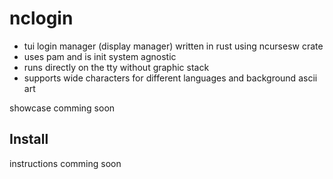 # nclogin
- tui login manager (display manager) written in rust using ncursesw crate
- uses pam and is init system agnostic
- runs directly on the tty without graphic stack
- supports wide characters for different languages and background ascii art

showcase comming soon

## Install
instructions comming soon

